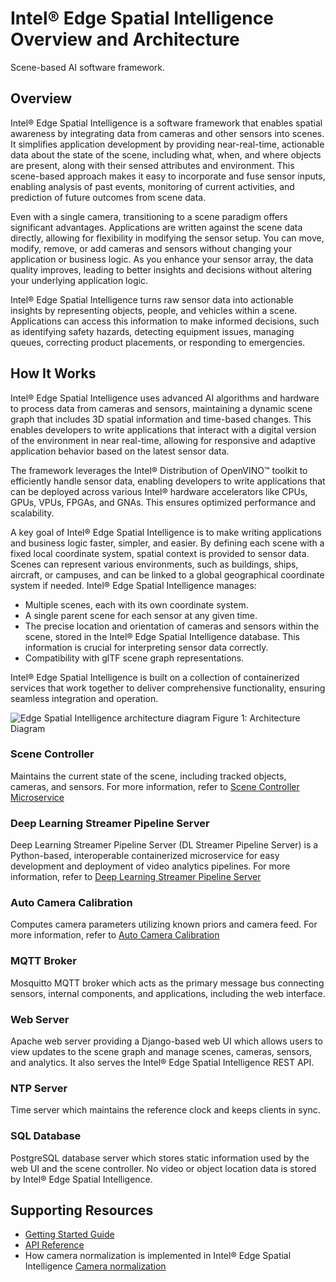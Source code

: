# Intel® Edge Spatial Intelligence Overview and Architecture

Scene-based AI software framework.

## Overview

Intel® Edge Spatial Intelligence is a software framework that enables spatial awareness by integrating data from cameras and other sensors into scenes. It simplifies application development by providing near-real-time, actionable data about the state of the scene, including what, when, and where objects are present, along with their sensed attributes and environment. This scene-based approach makes it easy to incorporate and fuse sensor inputs, enabling analysis of past events, monitoring of current activities, and prediction of future outcomes from scene data.

Even with a single camera, transitioning to a scene paradigm offers significant advantages. Applications are written against the scene data directly, allowing for flexibility in modifying the sensor setup. You can move, modify, remove, or add cameras and sensors without changing your application or business logic. As you enhance your sensor array, the data quality improves, leading to better insights and decisions without altering your underlying application logic.

Intel® Edge Spatial Intelligence turns raw sensor data into actionable insights by representing objects, people, and vehicles within a scene. Applications can access this information to make informed decisions, such as identifying safety hazards, detecting equipment issues, managing queues, correcting product placements, or responding to emergencies.

## How It Works

Intel® Edge Spatial Intelligence uses advanced AI algorithms and hardware to process data from cameras and sensors, maintaining a dynamic scene graph that includes 3D spatial information and time-based changes. This enables developers to write applications that interact with a digital version of the environment in near real-time, allowing for responsive and adaptive application behavior based on the latest sensor data.

The framework leverages the Intel® Distribution of OpenVINO™ toolkit to efficiently handle sensor data, enabling developers to write applications that can be deployed across various Intel® hardware accelerators like CPUs, GPUs, VPUs, FPGAs, and GNAs. This ensures optimized performance and scalability.

A key goal of Intel® Edge Spatial Intelligence is to make writing applications and business logic faster, simpler, and easier. By defining each scene with a fixed local coordinate system, spatial context is provided to sensor data. Scenes can represent various environments, such as buildings, ships, aircraft, or campuses, and can be linked to a global geographical coordinate system if needed. Intel® Edge Spatial Intelligence manages:

- Multiple scenes, each with its own coordinate system.
- A single parent scene for each sensor at any given time.
- The precise location and orientation of cameras and sensors within the scene, stored in the Intel® Edge Spatial Intelligence database. This information is crucial for interpreting sensor data correctly.
- Compatibility with glTF scene graph representations.

Intel® Edge Spatial Intelligence is built on a collection of containerized services that work together to deliver comprehensive functionality, ensuring seamless integration and operation.

![Edge Spatial Intelligence architecture diagram](images/architecture.png)
Figure 1: Architecture Diagram

### Scene Controller

Maintains the current state of the scene, including tracked objects, cameras, and sensors. For more information, refer to [Scene Controller Microservice](https://github.com/open-edge-platform/scenescape/blob/main/controller/README.md)

### Deep Learning Streamer Pipeline Server

Deep Learning Streamer Pipeline Server (DL Streamer Pipeline Server) is a Python-based, interoperable containerized microservice for easy development and deployment of video analytics pipelines. For more information, refer to [Deep Learning Streamer Pipeline Server](https://github.com/open-edge-platform/edge-ai-libraries/tree/main/microservices/dlstreamer-pipeline-server/docs/user-guide)

### Auto Camera Calibration

Computes camera parameters utilizing known priors and camera feed. For more information, refer to [Auto Camera Calibration](https://github.com/open-edge-platform/scenescape/blob/main/autocalibration/README.md)

### MQTT Broker

Mosquitto MQTT broker which acts as the primary message bus connecting sensors, internal components, and applications, including the web interface.

### Web Server

Apache web server providing a Django-based web UI which allows users to view updates to the scene graph and manage scenes, cameras, sensors, and analytics. It also serves the Intel® Edge Spatial Intelligence REST API.

### NTP Server

Time server which maintains the reference clock and keeps clients in sync.

### SQL Database

PostgreSQL database server which stores static information used by the web UI and the scene controller. No video or object location data is stored by Intel® Edge Spatial Intelligence.

## Supporting Resources

- [Getting Started Guide](Getting-Started-Guide.md)
- [API Reference](api-reference.md)
- How camera normalization is implemented in Intel® Edge Spatial Intelligence [Camera normalization](convert-object-detections-to-normalized-image-space.md)
